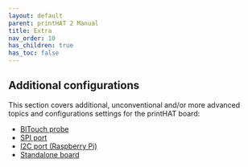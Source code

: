 ```yaml
---
layout: default
parent: printHAT 2 Manual
title: Extra
nav_order: 10
has_children: true
has_toc: false
---
```


## Additional configurations
This section covers additional, unconventional and/or more advanced topics and configurations settings for the printHAT board:  
- [BlTouch probe](extra-bltouch)
- [SPI port](extra-spi)
- [I2C port (Raspberry Pi)](extra-rpi-i2c)
- [Standalone board](extra-standalone)
